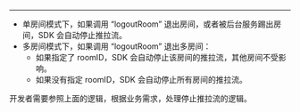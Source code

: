 <Title>Express SDK 退出房间，是否需要主动停止推拉流？</Title>



- - -

- 单房间模式下，如果调用 “logoutRoom” 退出房间，或者被后台服务踢出房间，SDK 会自动停止推拉流。
- 多房间模式下，如果调用 “logoutRoom” 退出多房间：
    - 如果指定了 roomID，SDK 会自动停止该房间的推拉流，其他房间不受影响。
    - 如果没有指定 roomID，SDK 会自动停止所有房间的推拉流。

开发者需要参照上面的逻辑，根据业务需求，处理停止推拉流的逻辑。